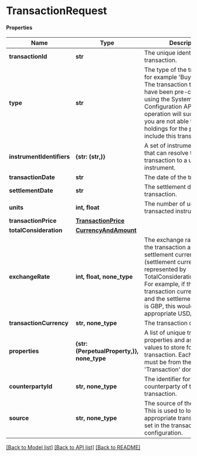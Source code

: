 # TransactionRequest

#### Properties
Name | Type | Description | Notes
------------ | ------------- | ------------- | -------------
**transactionId** | **str** | The unique identifier of the transaction. | 
**type** | **str** | The type of the transaction, for example &#x27;Buy&#x27; or &#x27;Sell&#x27;. The transaction type must have been pre-configured using the System Configuration API. If not, this operation will succeed but you are not able to calculate holdings for the portfolio that include this transaction. | 
**instrumentIdentifiers** | **{str: (str,)}** | A set of instrument identifiers that can resolve the transaction to a unique instrument. | 
**transactionDate** | **str** | The date of the transaction. | 
**settlementDate** | **str** | The settlement date of the transaction. | 
**units** | **int, float** | The number of units of the transacted instrument. | 
**transactionPrice** | [**TransactionPrice**](TransactionPrice.md) |  | [optional] 
**totalConsideration** | [**CurrencyAndAmount**](CurrencyAndAmount.md) |  | 
**exchangeRate** | **int, float, none_type** | The exchange rate between the transaction and settlement currency (settlement currency being represented by TotalConsideration.Currency). For example, if the transaction currency is USD and the settlement currency is GBP, this would be the appropriate USD/GBP rate. | [optional] 
**transactionCurrency** | **str, none_type** | The transaction currency. | [optional] 
**properties** | **{str: (PerpetualProperty,)}, none_type** | A list of unique transaction properties and associated values to store for the transaction. Each property must be from the &#x27;Transaction&#x27; domain. | [optional] 
**counterpartyId** | **str, none_type** | The identifier for the counterparty of the transaction. | [optional] 
**source** | **str, none_type** | The source of the transaction. This is used to look up the appropriate transaction group set in the transaction type configuration. | [optional] 

[[Back to Model list]](../README.md#documentation-for-models) [[Back to API list]](../README.md#documentation-for-api-endpoints) [[Back to README]](../README.md)

